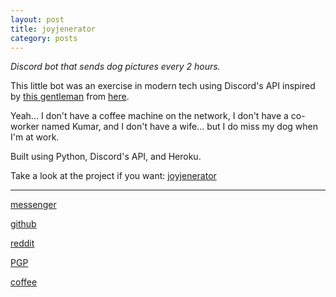 ```yaml
---
layout: post
title: joyjenerator
category: posts
---
```


*Discord bot that sends dog pictures every 2 hours.*

This little bot was an exercise in modern tech using Discord's API inspired by [this gentleman](https://bash.im/quote/436725) from [here](https://github.com/NARKOZ/hacker-scripts).

Yeah... I don't have a coffee machine on the network, I don't have a co-worker named Kumar, and I don't have a wife... but I do miss my dog when I'm at work.

Built using Python, Discord's API, and Heroku.

Take a look at the project if you want:
[joyjenerator][joyjenerator]

---

[messenger][facebook]

[github][dqd]

[reddit][reddit]

[PGP][PGP]

[coffee][coffee]

[facebook]: https://www.m.me/dqdang1
[dqd]: https://github.com/dqdang
[reddit]: https://www.reddit.com/user/outsidefarmland/
[PGP]: https://raw.githubusercontent.com/dqdang/dqdang.github.io/master/derek-dang.asc
[coffee]: https://www.buymeacoffee.com/dqdang
[joyjenerator]: https://github.com/dqdang/joyjenerator
